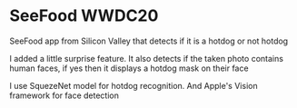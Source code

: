 # SeeFood WWDC20
SeeFood app from Silicon Valley that detects if it is a hotdog or not hotdog

I added a little surprise feature. It also detects if the taken photo contains human faces, if yes then it displays a hotdog mask on their face

I use SquezeNet model for hotdog recognition. And Apple's Vision framework for face detection
